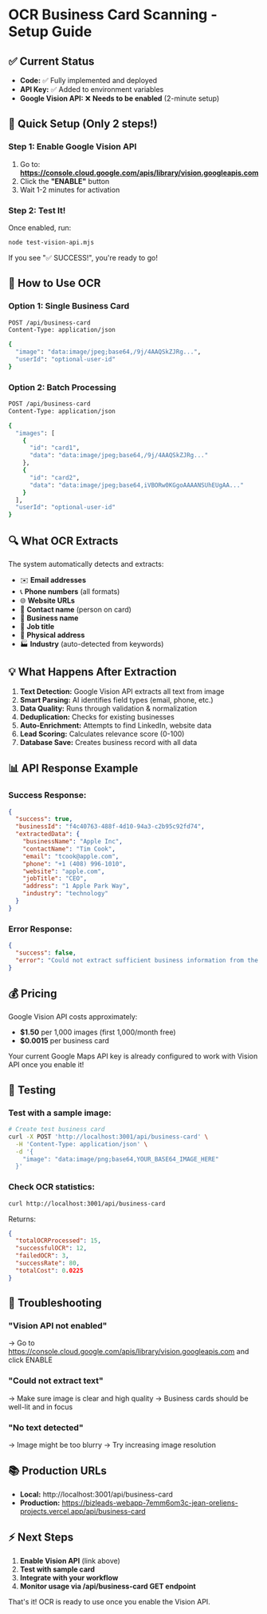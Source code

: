 # OCR Business Card Scanning - Setup Guide

## ✅ Current Status
- **Code:** ✅ Fully implemented and deployed
- **API Key:** ✅ Added to environment variables
- **Google Vision API:** ❌ **Needs to be enabled** (2-minute setup)

## 🚀 Quick Setup (Only 2 steps!)

### Step 1: Enable Google Vision API
1. Go to: **https://console.cloud.google.com/apis/library/vision.googleapis.com**
2. Click the **"ENABLE"** button
3. Wait 1-2 minutes for activation

### Step 2: Test It!
Once enabled, run:
```bash
node test-vision-api.mjs
```

If you see "✅ SUCCESS!", you're ready to go!

## 📖 How to Use OCR

### Option 1: Single Business Card
```bash
POST /api/business-card
Content-Type: application/json

{
  "image": "data:image/jpeg;base64,/9j/4AAQSkZJRg...",
  "userId": "optional-user-id"
}
```

### Option 2: Batch Processing
```bash
POST /api/business-card
Content-Type: application/json

{
  "images": [
    {
      "id": "card1",
      "data": "data:image/jpeg;base64,/9j/4AAQSkZJRg..."
    },
    {
      "id": "card2",
      "data": "data:image/jpeg;base64,iVBORw0KGgoAAAANSUhEUgAA..."
    }
  ],
  "userId": "optional-user-id"
}
```

## 🔍 What OCR Extracts

The system automatically detects and extracts:
- ✉️ **Email addresses**
- 📞 **Phone numbers** (all formats)
- 🌐 **Website URLs**
- 👤 **Contact name** (person on card)
- 🏢 **Business name**
- 💼 **Job title**
- 📍 **Physical address**
- 🏭 **Industry** (auto-detected from keywords)

## 💡 What Happens After Extraction

1. **Text Detection:** Google Vision API extracts all text from image
2. **Smart Parsing:** AI identifies field types (email, phone, etc.)
3. **Data Quality:** Runs through validation & normalization
4. **Deduplication:** Checks for existing businesses
5. **Auto-Enrichment:** Attempts to find LinkedIn, website data
6. **Lead Scoring:** Calculates relevance score (0-100)
7. **Database Save:** Creates business record with all data

## 📊 API Response Example

### Success Response:
```json
{
  "success": true,
  "businessId": "f4c40763-488f-4d10-94a3-c2b95c92fd74",
  "extractedData": {
    "businessName": "Apple Inc",
    "contactName": "Tim Cook",
    "email": "tcook@apple.com",
    "phone": "+1 (408) 996-1010",
    "website": "apple.com",
    "jobTitle": "CEO",
    "address": "1 Apple Park Way",
    "industry": "technology"
  }
}
```

### Error Response:
```json
{
  "success": false,
  "error": "Could not extract sufficient business information from the image"
}
```

## 💰 Pricing

Google Vision API costs approximately:
- **$1.50** per 1,000 images (first 1,000/month free)
- **$0.0015** per business card

Your current Google Maps API key is already configured to work with Vision API once you enable it!

## 🧪 Testing

### Test with a sample image:
```bash
# Create test business card
curl -X POST 'http://localhost:3001/api/business-card' \
  -H 'Content-Type: application/json' \
  -d '{
    "image": "data:image/png;base64,YOUR_BASE64_IMAGE_HERE"
  }'
```

### Check OCR statistics:
```bash
curl http://localhost:3001/api/business-card
```

Returns:
```json
{
  "totalOCRProcessed": 15,
  "successfulOCR": 12,
  "failedOCR": 3,
  "successRate": 80,
  "totalCost": 0.0225
}
```

## 🔧 Troubleshooting

### "Vision API not enabled"
→ Go to https://console.cloud.google.com/apis/library/vision.googleapis.com and click ENABLE

### "Could not extract text"
→ Make sure image is clear and high quality
→ Business cards should be well-lit and in focus

### "No text detected"
→ Image might be too blurry
→ Try increasing image resolution

## 📚 Production URLs

- **Local:** http://localhost:3001/api/business-card
- **Production:** https://bizleads-webapp-7emm6om3c-jean-oreliens-projects.vercel.app/api/business-card

## ⚡ Next Steps

1. **Enable Vision API** (link above)
2. **Test with sample card**
3. **Integrate with your workflow**
4. **Monitor usage via /api/business-card GET endpoint**

That's it! OCR is ready to use once you enable the Vision API.

